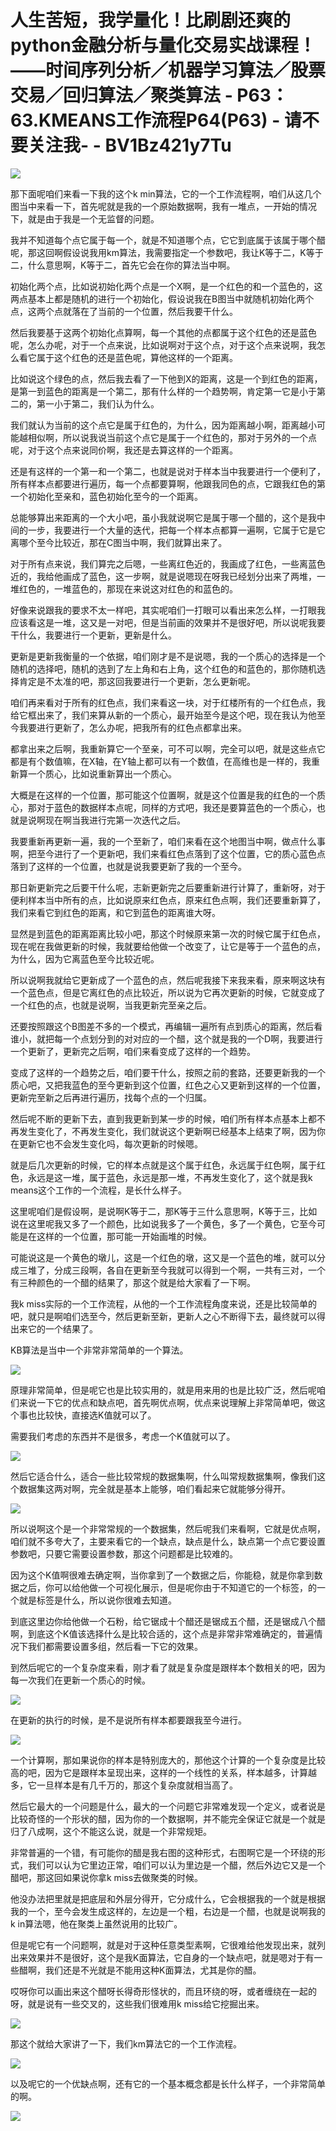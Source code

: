 # 人生苦短，我学量化！比刷剧还爽的python金融分析与量化交易实战课程！——时间序列分析／机器学习算法／股票交易／回归算法／聚类算法 - P63：63.KMEANS工作流程P64(P63) - 请不要关注我- - BV1Bz421y7Tu

![](img/18a89143d3208ac27d0afc6f5b4ba54b_0.png)

那下面呢咱们来看一下我的这个k min算法，它的一个工作流程啊，咱们从这几个图当中来看一下，首先呢就是我的一个原始数据啊，我有一堆点，一开始的情况下，就是由于我是一个无监督的问题。

我并不知道每个点它属于每一个，就是不知道哪个点，它它到底属于该属于哪个醋呢，那这回啊假设说我用km算法，我需要指定一个参数吧，我让K等于二，K等于二，什么意思啊，K等于二，首先它会在你的算法当中啊。

初始化两个点，比如说初始化两个点是一个X啊，是一个红色的和一个蓝色的，这两点基本上都是随机的进行一个初始化，假设说我在B图当中就随机初始化两个点，这两个点就落在了当前的一个位置，然后我要干什么。

然后我要基于这两个初始化点算啊，每一个其他的点都属于这个红色的还是蓝色呢，怎么办呢，对于一个点来说，比如说啊对于这个点，对于这个点来说啊，我怎么看它属于这个红色的还是蓝色呢，算他这样的一个距离。

比如说这个绿色的点，然后我去看了一下他到X的距离，这是一个到红色的距离，是第一到蓝色的距离是一个第二，那有什么样的一个趋势啊，肯定第一它是小于第二的，第一小于第二，我们认为什么。

我们就认为当前的这个点它是属于红色的，为什么，因为距离越小啊，距离越小可能越相似啊，所以说我说当前这个点它是属于一个红色的，那对于另外的一个点呢，对于这个点来说同价啊，我还是去算这样的一个距离。

还是有这样的一个第一和一个第二，也就是说对于样本当中我要进行一个便利了，所有样本点都要进行遍历，每一个点都要算啊，他跟我同色的点，它跟我红色的第一个初始化至亲和，蓝色初始化至今的一个距离。

总能够算出来距离的一个大小吧，虽小我就说啊它是属于哪一个醋的，这个是我中间的一步，我要进行一个大量的迭代，把每一个样本点都算一遍啊，它属于它是它离哪个至今比较近，那在C图当中啊，我们就算出来了。

对于所有点来说，我们算完之后嗯，一些离红色近的，我画成了红色，一些离蓝色近的，我给他画成了蓝色，这一步啊，就是说嗯现在呀我已经划分出来了两堆，一堆红色的，一堆蓝色的，那现在来说这对红色的和蓝色的。

好像来说跟我的要求不太一样吧，其实呢咱们一打眼可以看出来怎么样，一打眼我应该看这是一堆，这又是一对吧，但是当前画的效果并不是很好吧，所以说呢我要干什么，我要进行一个更新，更新是什么。

更新是更新我衡量的一个依据，咱们刚才是不是说嗯，我的一个质心的选择是一个随机的选择吧，随机的选到了左上角和右上角，这个红色的和蓝色的，那你随机选择肯定是不太准的吧，那这回我要进行一个更新，怎么更新呢。

咱们再来看对于所有的红色点，我们来看这一块，对于红楼所有的一个红色点，我给它框出来了，我们来算从新的一个质心，最开始至今是这个吧，现在我认为他至今我要进行更新了，怎么办呢，把我所有的红色点都拿出来。

都拿出来之后啊，我重新算它一个至亲，可不可以啊，完全可以吧，就是这些点它都是有个数值嘛，在X轴，在Y轴上都可以有一个数值，在高维也是一样的，我重新算一个质心，比如说重新算出一个质心。

大概是在这样的一个位置，那可能这个位置啊，就是这个位置是我的红色的一个质心，那对于蓝色的数据样本点呢，同样的方式吧，我还是要算蓝色的一个质心，也就是说啊现在啊当我进行完第一次迭代之后。

我要重新再更新一遍，我的一个至新了，咱们来看在这个地图当中啊，做点什么事啊，把至今进行了一个更新吧，我们来看红色点落到了这个位置，它的质心蓝色点落到了这样的一个位置，也就是说我要更新了我的一个至今。

那日新更新完之后要干什么呢，志新更新完之后要重新进行计算了，重新呀，对于便利样本当中所有的点，比如说原来红色点，原来红色点啊，我们还要重新算了，我们来看它到红色的距离，和它到蓝色的距离谁大呀。

显然是到蓝色的距离距离比较小吧，那这个时候原来第一次的时候它属于红色点，现在呢在我做更新的时候，我就要给他做一个改变了，让它是等于一个蓝色的点，为什么，因为它离蓝色至今比较近呢。

所以说啊我就给它更新成了一个蓝色的点，然后呢我接下来我来看，原来啊这块有一个蓝色点，但是它离红色的点比较近，所以说为它再次更新的时候，它就变成了一个红色的点，也就是说啊，当我更新完至亲之后。

还要按照跟这个B图差不多的一个模式，再编辑一遍所有点到质心的距离，然后看谁小，就把每一个点划分到的对对应的一个醋，这个就是我的一个D啊，我要进行一个更新了，更新完之后啊，咱们来看变成了这样的一个趋势。

变成了这样的一个趋势之后，咱们要干什么，按照之前的套路，还要更新我的一个质心吧，又把我蓝色的至今更新到这个位置，红色之心又更新到这样的一个位置，更新完至新之后再进行遍历，找每个点的一个归属。

然后呢不断的更新下去，直到我更新到某一步的时候，咱们所有样本点基本上都不再发生变化了，不再发生变化，我们就说这个更新啊已经基本上结束了啊，因为你在更新它也不会发生变化吗，每次更新的时候嗯。

就是后几次更新的时候，它的样本点就是这个属于红色，永远属于红色啊，属于红色，永远是这一堆，属于蓝色，永远是那一堆，不再发生变化了，这个就是我k means这个工作的一个流程，是长什么样子。

这里呢咱们是假设啊，是说啊K等于二，那K等于三什么意思啊，K等于三，比如说在这里呢我又多了一个颜色，比如说我多了一个黄色，多了一个黄色，它至今可能是在这样的一个位置，那可能一开始画堆的时候。

可能说这是一个黄色的墩儿，这是一个红色的墩，这又是一个蓝色的堆，就可以分成三堆了，分成三段啊，各自在更新至今我就可以得到一个啊，一共有三对，一个有三种颜色的一个醋的结果了，那这个就是给大家看了一下啊。

我k miss实际的一个工作流程，从他的一个工作流程角度来说，还是比较简单的吧，就只是啊咱们选至今，然后更新至新，更新人之心不断得下去，最终就可以得出来它的一个结果了。

KB算法是当中一个非常非常简单的一个算法。

![](img/18a89143d3208ac27d0afc6f5b4ba54b_2.png)

原理非常简单，但是呢它也是比较实用的，就是用来用的也是比较广泛，然后呢咱们来说一下它的优点和缺点吧，首先啊优点啊，优点来说理解上非常简单吧，做这个事也比较快，直接选K值就可以了。

需要我们考虑的东西并不是很多，考虑一个K值就可以了。

![](img/18a89143d3208ac27d0afc6f5b4ba54b_4.png)

然后它适合什么，适合一些比较常规的数据集啊，什么叫常规数据集啊，像我们这个数据集这两对啊，完全就是基本上能够，咱们看起来它就能够分得开。



![](img/18a89143d3208ac27d0afc6f5b4ba54b_6.png)

所以说啊这个是一个非常常规的一个数据集，然后呢我们来看啊，它就是优点啊，咱们就不多夸大了，主要来看它的一个缺点，缺点是什么，缺点第一个点它要设置参数吧，只要它需要设置参数，那这个问题都是比较难的。

因为这个K值啊很难去确定啊，当你拿到了一个数据之后，你能稳，就是你拿到数据之后，你可以给他做一个可视化展示，但是呢你由于不知道它的一个标签，的一个就是标签是什么，所以说你很难去知道。

到底这里边你给他做一个石粉，给它锯成十个醋还是锯成五个醋，还是锯成八个醋啊，到底这个K值该选择什么是比较合适的，这个点是非常非常难确定的，普遍情况下我们都需要设置多组，然后看一下它的效果。

到然后呢它的一个复杂度来看，刚才看了就是复杂度是跟样本个数相关的吧，因为每一次我们在更新一个质心的时候。



![](img/18a89143d3208ac27d0afc6f5b4ba54b_8.png)

在更新的执行的时候，是不是说所有样本都要跟我至今进行。

![](img/18a89143d3208ac27d0afc6f5b4ba54b_10.png)

一个计算啊，那如果说你的样本是特别庞大的，那他这个计算的一个复杂度是比较高的吧，因为它是跟样本呈现出来，这样的一个线性的关系，样本越多，计算越多，它一旦样本是有几千万的，那这个复杂度就相当高了。

然后它最大的一个问题是什么，最大的一个问题它非常难发现一个定义，或者说是比较奇怪的一个形状的醋，因为你的一个数据啊，并不能完全保证它就是一个就是归了八成啊，这个不能这么说，就是一个非常规矩。

非常普遍的一个错，有可能你的醋是我右图的这种形式，右图啊它是一个环绕的形式，我们可以认为它里边正常，咱们可以认为里边是一个醋，然后外边它又是一个醋吧，那这回如果说你拿k miss去做聚类的时候。

他没办法把里就是把底层和外层分得开，它分成什么，它会根据我的一个就是根据我的一个，至今会发生成这样的，左边是一个粗，右边是一个醋，也就是说啊我的k in算法嗯，他在聚类上虽然说用的比较广。

但是呢它有一个问题啊，就是对于这种任意类型素啊，它很难给他发现出来，就列出来效果并不是很好，这个是我K面算法，它自身的一个缺点吧，就是嗯对于有一些醋啊，我们还是不光就是不能用这种K面算法，尤其是你的醋。

哎呀你可以画出来这个醋呀长得奇形怪状的，而且环绕的呀，或者缠绕在一起的呀，就是说有一些交叉的，这些我们很难用k miss给它挖掘出来。



![](img/18a89143d3208ac27d0afc6f5b4ba54b_12.png)

那这个就给大家讲了一下，我们km算法它的一个工作流程。

![](img/18a89143d3208ac27d0afc6f5b4ba54b_14.png)

以及呢它的一个优缺点啊，还有它的一个基本概念都是长什么样子，一个非常简单的啊。

![](img/18a89143d3208ac27d0afc6f5b4ba54b_16.png)